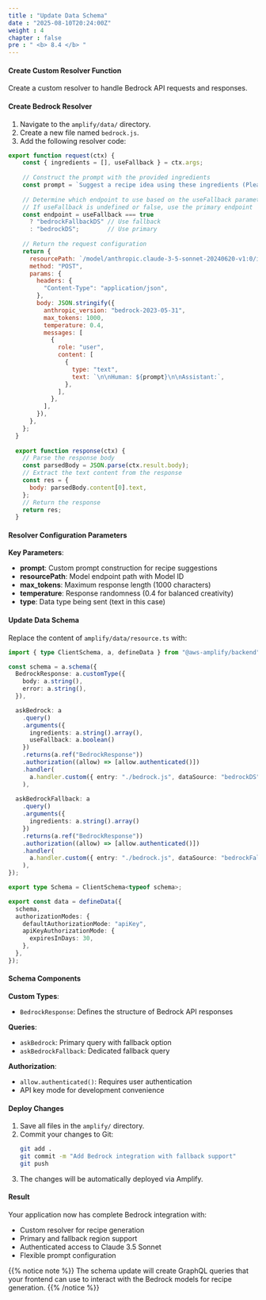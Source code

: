 ```yaml
---
title : "Update Data Schema"
date : "2025-08-10T20:24:00Z"
weight : 4
chapter : false
pre : " <b> 8.4 </b> "
---
```


#### Create Custom Resolver Function

Create a custom resolver to handle Bedrock API requests and responses.

#### Create Bedrock Resolver

1. Navigate to the `amplify/data/` directory.
2. Create a new file named `bedrock.js`.
3. Add the following resolver code:

```js
export function request(ctx) {
    const { ingredients = [], useFallback } = ctx.args;
  
    // Construct the prompt with the provided ingredients
    const prompt = `Suggest a recipe idea using these ingredients (Please provide a recipe with the language used in the input ingredients. Provide 2 to 3 different recipes if possible): ${ingredients.join(", ")}.`;
  
    // Determine which endpoint to use based on the useFallback parameter
    // If useFallback is undefined or false, use the primary endpoint
    const endpoint = useFallback === true
      ? "bedrockFallbackDS" // Use fallback
      : "bedrockDS";        // Use primary
  
    // Return the request configuration
    return {
      resourcePath: `/model/anthropic.claude-3-5-sonnet-20240620-v1:0/invoke`,
      method: "POST",
      params: {
        headers: {
          "Content-Type": "application/json",
        },
        body: JSON.stringify({
          anthropic_version: "bedrock-2023-05-31",
          max_tokens: 1000,
          temperature: 0.4,
          messages: [
            {
              role: "user",
              content: [
                {
                  type: "text",
                  text: `\n\nHuman: ${prompt}\n\nAssistant:`,
                },
              ],
            },
          ],
        }),
      },
    };
  }
  
  export function response(ctx) {
    // Parse the response body
    const parsedBody = JSON.parse(ctx.result.body);
    // Extract the text content from the response
    const res = {
      body: parsedBody.content[0].text,
    };
    // Return the response
    return res;
  }
```

#### Resolver Configuration Parameters

**Key Parameters**:
- **prompt**: Custom prompt construction for recipe suggestions
- **resourcePath**: Model endpoint path with Model ID
- **max_tokens**: Maximum response length (1000 characters)
- **temperature**: Response randomness (0.4 for balanced creativity)
- **type**: Data type being sent (text in this case)

#### Update Data Schema

Replace the content of `amplify/data/resource.ts` with:

```ts
import { type ClientSchema, a, defineData } from "@aws-amplify/backend";

const schema = a.schema({
  BedrockResponse: a.customType({
    body: a.string(),
    error: a.string(),
  }),

  askBedrock: a
    .query()
    .arguments({ 
      ingredients: a.string().array(),
      useFallback: a.boolean()
    })
    .returns(a.ref("BedrockResponse"))
    .authorization((allow) => [allow.authenticated()])
    .handler(
      a.handler.custom({ entry: "./bedrock.js", dataSource: "bedrockDS" })
    ),
    
  askBedrockFallback: a
    .query()
    .arguments({ 
      ingredients: a.string().array() 
    })
    .returns(a.ref("BedrockResponse"))
    .authorization((allow) => [allow.authenticated()])
    .handler(
      a.handler.custom({ entry: "./bedrock.js", dataSource: "bedrockFallbackDS" })
    ),
});

export type Schema = ClientSchema<typeof schema>;

export const data = defineData({
  schema,
  authorizationModes: {
    defaultAuthorizationMode: "apiKey",
    apiKeyAuthorizationMode: {
      expiresInDays: 30,
    },
  },
});
```

#### Schema Components

**Custom Types**:
- `BedrockResponse`: Defines the structure of Bedrock API responses

**Queries**:
- `askBedrock`: Primary query with fallback option
- `askBedrockFallback`: Dedicated fallback query

**Authorization**:
- `allow.authenticated()`: Requires user authentication
- API key mode for development convenience

#### Deploy Changes

1. Save all files in the `amplify/` directory.
2. Commit your changes to Git:
   ```bash
   git add .
   git commit -m "Add Bedrock integration with fallback support"
   git push
   ```
3. The changes will be automatically deployed via Amplify.

#### Result

Your application now has complete Bedrock integration with:
- Custom resolver for recipe generation
- Primary and fallback region support
- Authenticated access to Claude 3.5 Sonnet
- Flexible prompt configuration

{{% notice note %}}
The schema update will create GraphQL queries that your frontend can use to interact with the Bedrock models for recipe generation.
{{% /notice %}}
